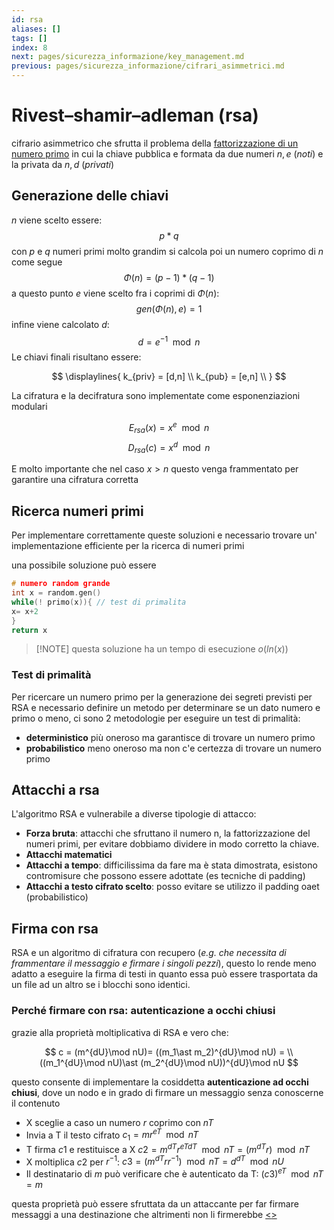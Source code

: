 ```yaml
---
id: rsa
aliases: []
tags: []
index: 8
next: pages/sicurezza_informazione/key_management.md
previous: pages/sicurezza_informazione/cifrari_asimmetrici.md
---
```


# Rivest–shamir–adleman (rsa)

cifrario asimmetrico che sfrutta il problema della [fattorizzazione di un numero primo](pages/sicurezza_informazione/problemi_difficili.md#fattorizzazione%20di%20un%20numero%20primo) in cui la chiave pubblica e formata da due numeri $n,e$ (*noti*) e la privata da $n,d$ (*privati*)

## Generazione delle chiavi

$n$ viene scelto essere: $$ p\ast q $$ con $p$ e $q$ numeri primi molto grandim si calcola poi un numero coprimo di $n$ come segue $$\Phi(n) = (p-1) \ast (q-1)$$
a questo punto $e$ viene scelto fra i coprimi di $\Phi(n)$: $$gen(\Phi(n),e)= 1$$
infine viene calcolato $d$: $$d= e^{-1}\mod{n}$$
Le chiavi finali risultano essere:

$$
\displaylines{
k_{priv} = [d,n] \\
k_{pub} = [e,n] \\
}
$$

La cifratura e la decifratura sono implementate come esponenziazioni modulari

$$
E_{rsa}(x)= x^e\mod n
$$
$$
D_{rsa}(c)= x^d\mod n
$$

E molto importante che nel caso $x \gt n$  questo venga frammentato per garantire una cifratura corretta

## Ricerca numeri primi

Per implementare correttamente queste soluzioni e necessario trovare un' implementazione efficiente per la ricerca di numeri primi

una possibile soluzione può essere

```c
# numero random grande
int x = random.gen()
while(! primo(x)){ // test di primalita
x= x+2
}
return x
```

>[!NOTE] questa soluzione ha un tempo di esecuzione $o(ln(x))$

### Test di primalità

Per ricercare un numero primo per la generazione dei segreti previsti per RSA e necessario definire un metodo per determinare se un dato numero e primo o meno, ci sono 2 metodologie per eseguire un test di primalità:

- **deterministico** più oneroso ma garantisce di trovare un numero primo
- **probabilistico**  meno oneroso ma non c'e certezza di trovare un numero primo

## Attacchi a rsa

L'algoritmo RSA e vulnerabile a diverse tipologie di attacco:

- **Forza bruta**: attacchi che sfruttano il numero n, la fattorizzazione del numeri primi, per evitare dobbiamo dividere in modo corretto la chiave.
- **Attacchi matematici**
- **Attacchi a tempo**: difficilissima da fare ma è stata dimostrata, esistono contromisure che possono essere adottate (es tecniche di padding)
- **Attacchi a testo cifrato scelto**: posso evitare se utilizzo il padding oaet (probabilistico)

## Firma con rsa

RSA e un algoritmo di cifratura con recupero (*e.g. che necessita di frammentare il messaggio e firmare i singoli pezzi*), questo lo rende meno adatto a eseguire la firma di testi in quanto essa può essere trasportata da un file ad un altro se i blocchi sono identici.

### Perché firmare con rsa: autenticazione a occhi chiusi

grazie alla proprietà moltiplicativa di RSA e vero che:

$$
c = (m^{dU}\mod nU)=
((m_1\ast m_2)^{dU}\mod nU) = \\
((m_1^{dU}\mod nU)\ast (m_2^{dU}\mod nU))^{dU}\mod nU
$$

questo consente di implementare la cosiddetta **autenticazione ad occhi chiusi**, dove un nodo e in grado di firmare un messaggio senza conoscerne il contenuto

- X sceglie a caso un numero $r$ coprimo con $nT$
- Invia a T il testo cifrato $c_1 = mr^{eT} \mod nT$
- T firma $c1$ e restituisce a X $c2 = m^{dT}r^{eTdT}  \mod nT = (m^{dT}r) \mod nT$
- X moltiplica $c2$ per $r^{-1}$:  $c3 = (m^{dT}rr^{-1})\mod nT = d^{dT} \mod nU$
- Il destinatario di $m$ può verificare che è autenticato da T: $(c3)^{eT} \mod nT = m$

questa proprietà può essere sfruttata da un attaccante per far firmare messaggi a una destinazione che altrimenti non li firmerebbe
[<](pages/sicurezza_informazione/cifrari_asimmetrici.md)[>](pages/sicurezza_informazione/key_management.md)
